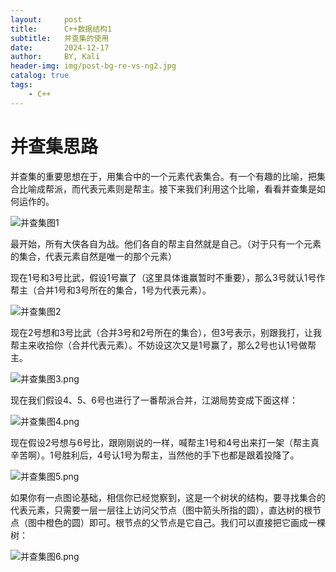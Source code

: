 ```yaml
---
layout:     post
title:      C++数据结构1
subtitle:   并查集的使用
date:       2024-12-17
author:     BY, Kali
header-img: img/post-bg-re-vs-ng2.jpg
catalog: true
tags:
    - C++
---
```


# 并查集思路  
并查集的重要思想在于，用集合中的一个元素代表集合。有一个有趣的比喻，把集合比喻成帮派，而代表元素则是帮主。接下来我们利用这个比喻，看看并查集是如何运作的。

![并查集图1](https://s2.loli.net/2024/12/23/HefERrJhALokO6p.png)

最开始，所有大侠各自为战。他们各自的帮主自然就是自己。（对于只有一个元素的集合，代表元素自然是唯一的那个元素）

现在1号和3号比武，假设1号赢了（这里具体谁赢暂时不重要），那么3号就认1号作帮主（合并1号和3号所在的集合，1号为代表元素）。

![并查集图2](https://s2.loli.net/2024/12/23/dE963JLyTeSbKOC.png)

现在2号想和3号比武（合并3号和2号所在的集合），但3号表示，别跟我打，让我帮主来收拾你（合并代表元素）。不妨设这次又是1号赢了，那么2号也认1号做帮主。

![并查集图3.png](https://s2.loli.net/2024/12/23/RwsgCkhjM4ZcHbm.png)


现在我们假设4、5、6号也进行了一番帮派合并，江湖局势变成下面这样：

![并查集图4.png](https://s2.loli.net/2024/12/23/I7Y3uNS2kcWsAtz.png)

现在假设2号想与6号比，跟刚刚说的一样，喊帮主1号和4号出来打一架（帮主真辛苦啊）。1号胜利后，4号认1号为帮主，当然他的手下也都是跟着投降了。

![并查集图5.png](https://s2.loli.net/2024/12/23/rhCpuJDlNzYZRU2.png)

如果你有一点图论基础，相信你已经觉察到，这是一个树状的结构，要寻找集合的代表元素，只需要一层一层往上访问父节点（图中箭头所指的圆），直达树的根节点（图中橙色的圆）即可。根节点的父节点是它自己。我们可以直接把它画成一棵树：

![并查集图6.png](https://s2.loli.net/2024/12/23/2IAY68a7nTBFdw9.png)


